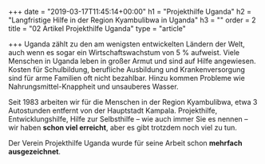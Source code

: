 +++
date = "2019-03-17T11:45:14+00:00"
h1 = "Projekthilfe Uganda"
h2 = "Langfristige Hilfe in der Region Kyambulibwa in Uganda"
h3 = ""
order = 2
title = "02 Artikel Projekthilfe Uganda"
type = "article"

+++
Uganda zählt zu den am wenigsten entwickelten Ländern der Welt, auch wenn es sogar ein Wirtschaftswachstum von 5 % aufweist. Viele Menschen in Uganda leben in großer Armut und sind auf Hilfe angewiesen. Kosten für Schulbildung, berufliche Ausbildung und Krankenversorgung sind für arme Familien oft nicht bezahlbar. Hinzu kommen Probleme wie Nahrungsmittel-Knappheit und unsauberes Wasser.

Seit 1983 arbeiten wir für die Menschen in der Region Kyambulibwa, etwa 3 Autostunden entfernt von der Hauptstadt Kampala. Projekthilfe, Entwicklungshilfe, Hilfe zur Selbsthilfe – wie auch immer Sie es nennen – wir haben **schon viel erreicht**, aber es gibt trotzdem noch viel zu tun. 

Der Verein Projekthilfe Uganda wurde für seine Arbeit schon **mehrfach ausgezeichnet**.